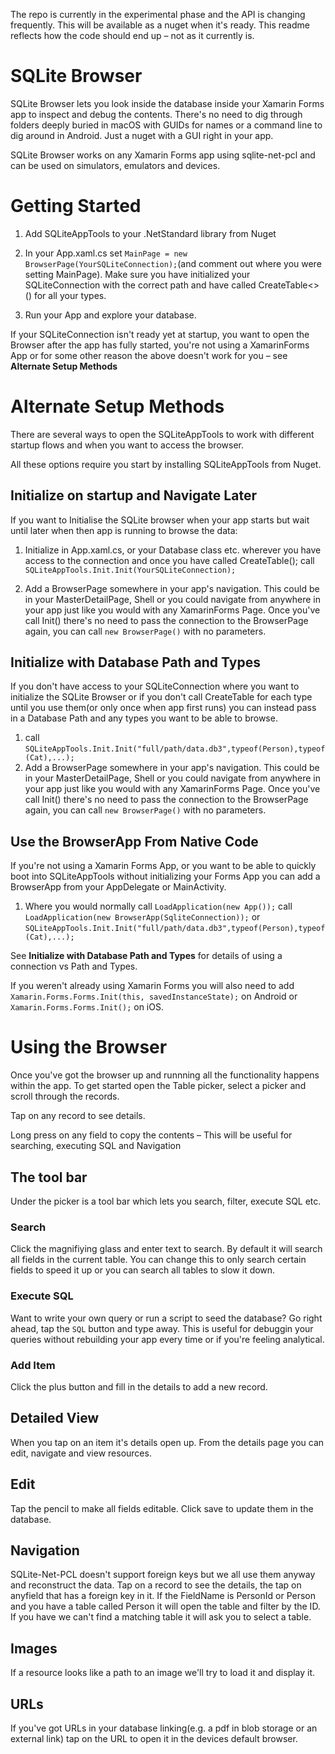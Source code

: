 The repo is currently in the experimental phase and the API is changing frequently. This will be available as a nuget when it's ready. This readme reflects how the code should end up – not as it currently is.

# SQLite Browser
SQLite Browser lets you look inside the database inside your Xamarin Forms app to inspect and debug the contents. There's no need to dig through folders deeply buried in macOS with GUIDs for names or a command line to dig around in Android. Just a nuget with a GUI right in your app.

SQLite Browser works on any Xamarin Forms app using sqlite-net-pcl and can be used on simulators, emulators and devices.

# Getting Started

1. Add SQLiteAppTools to your .NetStandard library from Nuget

2. In your App.xaml.cs set `MainPage = new BrowserPage(YourSQLiteConnection);`(and comment out where you were setting MainPage).
Make sure you have initialized your SQLiteConnection with the correct path and have called CreateTable<>() for all your types.

3. Run your App and explore your database.

If your SQLiteConnection isn't ready yet at startup, you want to open the Browser after the app has fully started, you're not using a XamarinForms App or for some other reason the above doesn't work for you – see **Alternate Setup Methods**

# Alternate Setup Methods
There are several ways to open the SQLiteAppTools to work with different startup flows and when you want to access the browser.

All these options require you start by installing SQLiteAppTools from Nuget.

## Initialize on startup and Navigate Later
If you want to Initialise the SQLite browser when your app starts but wait until later when then app is running to browse the data:

1. Initialize in App.xaml.cs, or your Database class etc. wherever you have access to the connection and once you have called CreateTable();
call `SQLiteAppTools.Init.Init(YourSQLiteConnection);`

2. Add a BrowserPage somewhere in your app's navigation.  This could be in your MasterDetailPage, Shell or you could navigate from anywhere in your app just like you would with any XamarinForms Page. Once you've call Init() there's no need to pass the connection to the BrowserPage again, you can call `new BrowserPage()` with no parameters.

## Initialize with Database Path and Types
If you don't have access to your SQLiteConnection where you want to initialize the SQLite Browser or if you don't call CreateTable for each type until you use them(or only once when app first runs) you can instead pass in a Database Path and any types you want to be able to browse.
1. call `SQLiteAppTools.Init.Init("full/path/data.db3",typeof(Person),typeof(Cat),...);`
2. Add a BrowserPage somewhere in your app's navigation.  This could be in your MasterDetailPage, Shell or you could navigate from anywhere in your app just like you would with any XamarinForms Page. Once you've call Init() there's no need to pass the connection to the BrowserPage again, you can call `new BrowserPage()` with no parameters.

## Use the BrowserApp From Native Code
If you're not using a Xamarin Forms App, or you want to be able to quickly boot into SQLiteAppTools without initializing your Forms App you can add a BrowserApp from your AppDelegate or MainActivity.
1. Where you would normally call `LoadApplication(new App());` call `LoadApplication(new BrowserApp(SqliteConnection));` or `SQLiteAppTools.Init.Init("full/path/data.db3",typeof(Person),typeof(Cat),...);`

See **Initialize with Database Path and Types** for details of using a connection vs Path and Types.

If you weren't already using Xamarin Forms you will also need to add `Xamarin.Forms.Forms.Init(this, savedInstanceState);` on Android or `Xamarin.Forms.Forms.Init();` on iOS.

# Using the Browser
Once you've got the browser up and runnning all the functionality happens within the app. To get started open the Table picker, select a picker and scroll through the records.

Tap on any record to see details.

Long press on any field to copy the contents – This will be useful for searching, executing SQL and Navigation

## The tool bar
Under the picker is a tool bar which lets you search, filter, execute SQL etc.

### Search
Click the magnifiying glass and enter text to search. By default it will search all fields in the current table. You can change this to only search certain fields to speed it up or you can search all tables to slow it down.

### Execute SQL
Want to write your own query or run a script to seed the database? Go right ahead, tap the `SQL` button and type away. This is useful for debuggin your queries without rebuilding your app every time or if you're feeling analytical.

### Add Item
Click the plus button and fill in the details to add a new record.

## Detailed View
When you tap on an item it's details open up. From the details page you can edit, navigate and view resources.

## Edit
Tap the pencil to make all fields editable. Click save to update them in the database.

## Navigation
SQLite-Net-PCL doesn't support foreign keys but we all use them anyway and reconstruct the data. Tap on a record to see the details, the tap on anyfield that has a foreign key in it. If the FieldName is PersonId or Person and you have a table called Person it will open the table and filter by the ID. If you have we can't find a matching table it will ask you to select a table.

## Images
If a resource looks like a path to an image we'll try to load it and display it.

## URLs
If you've got URLs in your database linking(e.g. a pdf in blob storage or an external link) tap on the URL to open it in the devices default browser.








